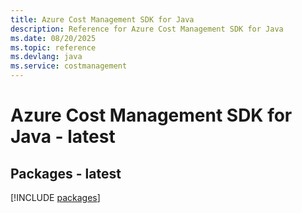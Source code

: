 ```yaml
---
title: Azure Cost Management SDK for Java
description: Reference for Azure Cost Management SDK for Java
ms.date: 08/20/2025
ms.topic: reference
ms.devlang: java
ms.service: costmanagement
---
```

# Azure Cost Management SDK for Java - latest
## Packages - latest
[!INCLUDE [packages](cost-management-index.md)]